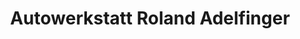 ---
title: "Autowerkstatt Roland Adelfinger"
url: /effeltrich/autowerkstatt-roland-adelfinger/
shop: Autowerkstatt
---